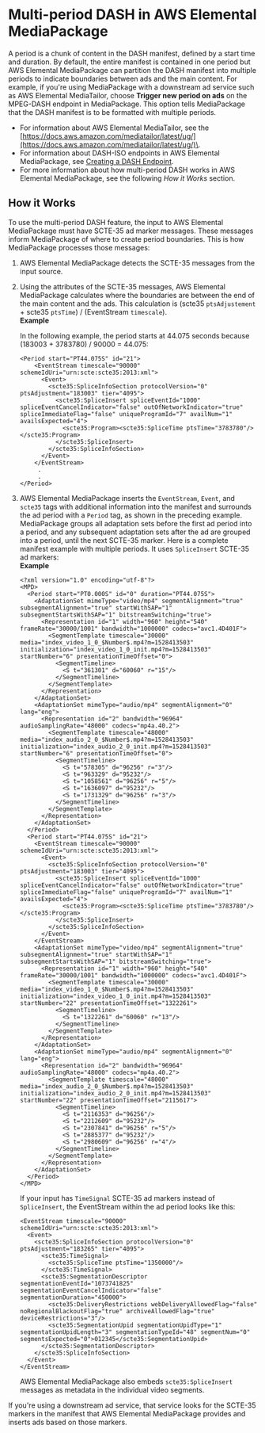 # Multi\-period DASH in AWS Elemental MediaPackage<a name="multi-period"></a>

A period is a chunk of content in the DASH manifest, defined by a start time and duration\. By default, the entire manifest is contained in one period but AWS Elemental MediaPackage can partition the DASH manifest into multiple periods to indicate boundaries between ads and the main content\. For example, if you're using MediaPackage with a downstream ad service such as AWS Elemental MediaTailor, choose **Trigger new period on ads** on the MPEG\-DASH endpoint in MediaPackage\. This option tells MediaPackage that the DASH manifest is to be formatted with multiple periods\.
+ For information about AWS Elemental MediaTailor, see the [https://docs.aws.amazon.com/mediatailor/latest/ug/](https://docs.aws.amazon.com/mediatailor/latest/ug/)\.
+ For information about DASH\-ISO endpoints in AWS Elemental MediaPackage, see [Creating a DASH Endpoint](endpoints-dash.md)\.
+ For more information about how multi\-period DASH works in AWS Elemental MediaPackage, see the following *How it Works* section\.

## How it Works<a name="how-mp-works"></a>

To use the multi\-period DASH feature, the input to AWS Elemental MediaPackage must have SCTE\-35 ad marker messages\. These messages inform MediaPackage of where to create period boundaries\. This is how MediaPackage processes those messages:

1. AWS Elemental MediaPackage detects the SCTE\-35 messages from the input source\. 

1. Using the attributes of the SCTE\-35 messages, AWS Elemental MediaPackage calculates where the boundaries are between the end of the main content and the ads\. This calculation is \(scte35 `ptsAdjustement` \+ scte35 `ptsTime`\) / \(EventStream `timescale`\)\.  
**Example**  

   In the following example, the period starts at 44\.075 seconds because \(183003 \+ 3783780\) / 90000 = 44\.075:

   ```
   <Period start="PT44.075S" id="21">
       <EventStream timescale="90000" schemeIdUri="urn:scte:scte35:2013:xml">
         <Event>
           <scte35:SpliceInfoSection protocolVersion="0" ptsAdjustment="183003" tier="4095">
             <scte35:SpliceInsert spliceEventId="1000" spliceEventCancelIndicator="false" outOfNetworkIndicator="true" spliceImmediateFlag="false" uniqueProgramId="7" availNum="1" availsExpected="4">
               <scte35:Program><scte35:SpliceTime ptsTime="3783780"/></scte35:Program>
             </scte35:SpliceInsert>
           </scte35:SpliceInfoSection>
         </Event>
       </EventStream>
        .
        .
   </Period>
   ```

1. AWS Elemental MediaPackage inserts the `EventStream`, `Event`, and `scte35` tags with additional information into the manifest and surrounds the ad period with a `Period` tag, as shown in the preceding example\. MediaPackage groups all adaptation sets before the first ad period into a period, and any subsequent adaptation sets after the ad are grouped into a period, until the next SCTE\-35 marker\. Here is a complete manifest example with multiple periods\. It uses `SpliceInsert` SCTE\-35 ad markers:  
**Example**  

   ```
   <?xml version="1.0" encoding="utf-8"?>
   <MPD>
     <Period start="PT0.000S" id="0" duration="PT44.075S">
       <AdaptationSet mimeType="video/mp4" segmentAlignment="true" subsegmentAlignment="true" startWithSAP="1" subsegmentStartsWithSAP="1" bitstreamSwitching="true">
         <Representation id="1" width="960" height="540" frameRate="30000/1001" bandwidth="1000000" codecs="avc1.4D401F">
           <SegmentTemplate timescale="30000" media="index_video_1_0_$Number$.mp4?m=1528413503" initialization="index_video_1_0_init.mp4?m=1528413503" startNumber="6" presentationTimeOffset="0">
             <SegmentTimeline>
               <S t="361301" d="60060" r="15"/>
             </SegmentTimeline>
           </SegmentTemplate>
         </Representation>
       </AdaptationSet>
       <AdaptationSet mimeType="audio/mp4" segmentAlignment="0" lang="eng">
         <Representation id="2" bandwidth="96964" audioSamplingRate="48000" codecs="mp4a.40.2">
           <SegmentTemplate timescale="48000" media="index_audio_2_0_$Number$.mp4?m=1528413503" initialization="index_audio_2_0_init.mp4?m=1528413503" startNumber="6" presentationTimeOffset="0">
             <SegmentTimeline>
               <S t="578305" d="96256" r="3"/>
               <S t="963329" d="95232"/>
               <S t="1058561" d="96256" r="5"/>
               <S t="1636097" d="95232"/>
               <S t="1731329" d="96256" r="3"/>
             </SegmentTimeline>
           </SegmentTemplate>
         </Representation>
       </AdaptationSet>
     </Period>
     <Period start="PT44.075S" id="21">
       <EventStream timescale="90000" schemeIdUri="urn:scte:scte35:2013:xml">
         <Event>
           <scte35:SpliceInfoSection protocolVersion="0" ptsAdjustment="183003" tier="4095">
             <scte35:SpliceInsert spliceEventId="1000" spliceEventCancelIndicator="false" outOfNetworkIndicator="true" spliceImmediateFlag="false" uniqueProgramId="7" availNum="1" availsExpected="4">
               <scte35:Program><scte35:SpliceTime ptsTime="3783780"/></scte35:Program>
             </scte35:SpliceInsert>
           </scte35:SpliceInfoSection>
         </Event>
       </EventStream>
       <AdaptationSet mimeType="video/mp4" segmentAlignment="true" subsegmentAlignment="true" startWithSAP="1" subsegmentStartsWithSAP="1" bitstreamSwitching="true">
         <Representation id="1" width="960" height="540" frameRate="30000/1001" bandwidth="1000000" codecs="avc1.4D401F">
           <SegmentTemplate timescale="30000" media="index_video_1_0_$Number$.mp4?m=1528413503" initialization="index_video_1_0_init.mp4?m=1528413503" startNumber="22" presentationTimeOffset="1322261">
             <SegmentTimeline>
               <S t="1322261" d="60060" r="13"/>
             </SegmentTimeline>
           </SegmentTemplate>
         </Representation>
       </AdaptationSet>
       <AdaptationSet mimeType="audio/mp4" segmentAlignment="0" lang="eng">
         <Representation id="2" bandwidth="96964" audioSamplingRate="48000" codecs="mp4a.40.2">
           <SegmentTemplate timescale="48000" media="index_audio_2_0_$Number$.mp4?m=1528413503" initialization="index_audio_2_0_init.mp4?m=1528413503" startNumber="22" presentationTimeOffset="2115617">
             <SegmentTimeline>
               <S t="2116353" d="96256"/>
               <S t="2212609" d="95232"/>
               <S t="2307841" d="96256" r="5"/>
               <S t="2885377" d="95232"/>
               <S t="2980609" d="96256" r="4"/>
             </SegmentTimeline>
           </SegmentTemplate>
         </Representation>
       </AdaptationSet>
     </Period>
   </MPD>
   ```

   If your input has `TimeSignal` SCTE\-35 ad markers instead of `SpliceInsert`, the EventStream within the ad period looks like this:

   ```
   <EventStream timescale="90000" schemeIdUri="urn:scte:scte35:2013:xml">
     <Event>
       <scte35:SpliceInfoSection protocolVersion="0" ptsAdjustment="183265" tier="4095">
         <scte35:TimeSignal>
           <scte35:SpliceTime ptsTime="1350000"/>
         </scte35:TimeSignal>
         <scte35:SegmentationDescriptor segmentationEventId="1073741825" segmentationEventCancelIndicator="false" segmentationDuration="450000">
           <scte35:DeliveryRestrictions webDeliveryAllowedFlag="false" noRegionalBlackoutFlag="true" archiveAllowedFlag="true" deviceRestrictions="3"/>
           <scte35:SegmentationUpid segmentationUpidType="1" segmentationUpidLength="3" segmentationTypeId="48" segmentNum="0" segmentsExpected="0">012345</scte35:SegmentationUpid>
         </scte35:SegmentationDescriptor>
       </scte35:SpliceInfoSection>
     </Event>
   </EventStream>
   ```

   AWS Elemental MediaPackage also embeds `scte35:SpliceInsert` messages as metadata in the individual video segments\. 

If you're using a downstream ad service, that service looks for the SCTE\-35 markers in the manifest that AWS Elemental MediaPackage provides and inserts ads based on those markers\.